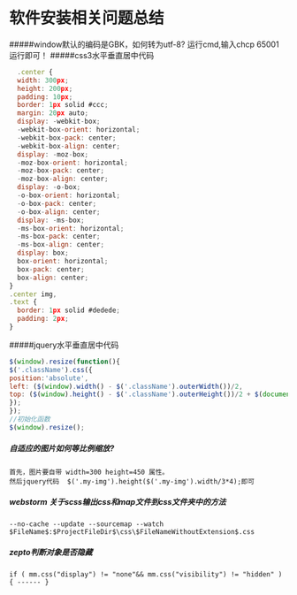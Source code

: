 # 软件安装相关问题总结


#####window默认的编码是GBK，如何转为utf-8?
    运行cmd,输入chcp 65001 运行即可！
#####css3水平垂直居中代码
```javascript
  .center {
  width: 300px;
  height: 200px;
  padding: 10px;
  border: 1px solid #ccc;
  margin: 20px auto;
  display: -webkit-box;
  -webkit-box-orient: horizontal;
  -webkit-box-pack: center;
  -webkit-box-align: center;
  display: -moz-box;
  -moz-box-orient: horizontal;
  -moz-box-pack: center;
  -moz-box-align: center;
  display: -o-box;
  -o-box-orient: horizontal;
  -o-box-pack: center;
  -o-box-align: center;
  display: -ms-box;
  -ms-box-orient: horizontal;
  -ms-box-pack: center;
  -ms-box-align: center;
  display: box;
  box-orient: horizontal;
  box-pack: center;
  box-align: center;
}
.center img,
.text {
  border: 1px solid #dedede;
  padding: 2px;
}
```
#####jquery水平垂直居中代码
```javascript
$(window).resize(function(){ 
$('.className').css({ 
position:'absolute', 
left: ($(window).width() - $('.className').outerWidth())/2, 
top: ($(window).height() - $('.className').outerHeight())/2 + $(document).scrollTop() 
}); 
}); 
//初始化函数 
$(window).resize(); 
```

##### 自适应的图片如何等比例缩放?
    首先，图片要自带 width=300 height=450 属性。
    然后jquery代码  $('.my-img').height($('.my-img').width/3*4);即可
    
##### webstorm 关于scss输出css和map文件到css文件夹中的方法
    --no-cache --update --sourcemap --watch $FileName$:$ProjectFileDir$\css\$FileNameWithoutExtension$.css
##### zepto判断对象是否隐藏
    if ( mm.css("display") != "none"&& mm.css("visibility") != "hidden" ) { ------ }
